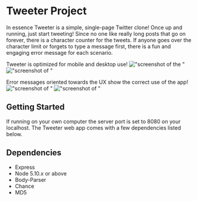 # Tweeter Project

In essence Tweeter is a simple, single-page Twitter clone! Once up and running, just start tweeting!
Since no one like really long posts that go on forever, there is a character counter for the tweets. 
If anyone goes over the character limit or forgets to type a message first, there is a fun and engaging error message for each scenario.

Tweeter is optimized for mobile and desktop use!
!["screenshot of the "]()
!["screenshot of "]()

Error messages oriented towards the UX show the correct use of the app!
!["screenshot of "]()
!["screenshot of "]()


## Getting Started

If running on your own computer the server port is set to 8080 on your localhost.
The Tweeter web app comes with a few dependencies listed below.

## Dependencies

- Express
- Node 5.10.x or above
- Body-Parser
- Chance
- MD5